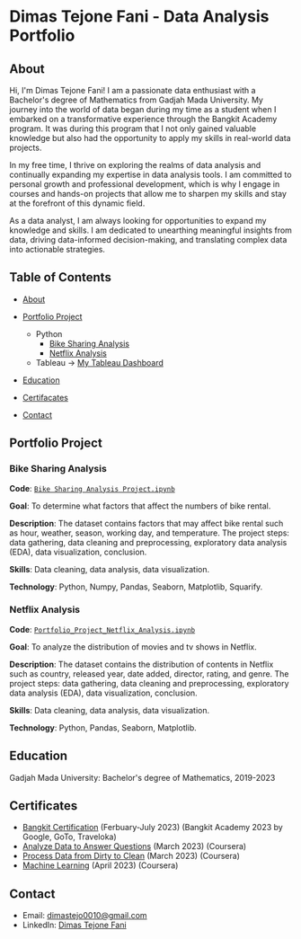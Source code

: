 # Dimas Tejone Fani - Data Analysis Portfolio

## About

Hi, I'm Dimas Tejone Fani! I am a passionate data enthusiast with a Bachelor's degree of Mathematics from Gadjah Mada University. My journey into the world of data began during my time as a student when I embarked on a transformative experience through the Bangkit Academy program. It was during this program that I not only gained valuable knowledge but also had the opportunity to apply my skills in real-world data projects.

In my free time, I thrive on exploring the realms of data analysis and continually expanding my expertise in data analysis tools. I am committed to personal growth and professional development, which is why I engage in courses and hands-on projects that allow me to sharpen my skills and stay at the forefront of this dynamic field.

As a data analyst, I am always looking for opportunities to expand my knowledge and skills. I am dedicated to unearthing meaningful insights from data, driving data-informed decision-making, and translating complex data into actionable strategies.

## Table of Contents

- [About](https://github.com/Corazon1013/Data_Analysis_Portfolio/blob/main/README.md#about)
- [Portfolio Project](https://github.com/Corazon1013/Data_Analysis_Portfolio/edit/main/README.md#portfolio-project)
    - Python
      - [Bike Sharing Analysis]()
      - [Netflix Analysis]()
    - Tableau -> [My Tableau Dashboard](https://public.tableau.com/app/profile/dimas.tejone.fani/vizzes)

- [Education](https://github.com/Corazon1013/Data_Analysis_Portfolio/edit/main/README.md#education)
- [Certifacates](https://github.com/Corazon1013/Data_Analysis_Portfolio/edit/main/README.md#certificates)
- [Contact](https://github.com/Corazon1013/Data_Analysis_Portfolio/edit/main/README.md#contact)

## Portfolio Project

### Bike Sharing Analysis
**Code**: [`Bike Sharing Analysis Project.ipynb`](https://github.com/Corazon1013/Portfolio_Project/blob/main/Python/Bike%20Sharing%20Analysis%20Project.ipynb)

**Goal**: To determine what factors that affect the numbers of bike rental.

**Description**: The dataset contains factors that may affect bike rental such as hour, weather, season, working day, and temperature. The project steps: data gathering, data cleaning and preprocessing, exploratory data analysis (EDA), data visualization, conclusion.

**Skills**: Data cleaning, data analysis, data visualization.

**Technology**: Python, Numpy, Pandas, Seaborn, Matplotlib, Squarify.

### Netflix Analysis
**Code**: [`Portfolio_Project_Netflix_Analysis.ipynb`](https://github.com/Corazon1013/Portfolio_Project/blob/main/Python/Portfolio_Project_Netflix_Analysis.ipynb)

**Goal**: To analyze the distribution of movies and tv shows in Netflix.

**Description**: The dataset contains the distribution of contents in Netflix such as country, released year, date added, director, rating, and genre. The project steps: data gathering, data cleaning and preprocessing, exploratory data analysis (EDA), data visualization, conclusion.

**Skills**: Data cleaning, data analysis, data visualization.

**Technology**: Python, Pandas, Seaborn, Matplotlib.


## Education
Gadjah Mada University: Bachelor's degree of Mathematics, 2019-2023

## Certificates
- [Bangkit Certification](https://drive.google.com/file/d/1oDQQ75KTLwJpBEmilI47HTsDdZdye6Ab/view?usp=drive_link) (Ferbuary-July 2023) (Bangkit Academy 2023 by Google, GoTo, Traveloka)
- [Analyze Data to Answer Questions](https://coursera.org/share/59f33d94b4c820ad77a919798286d0dd) (March 2023) (Coursera)
- [Process Data from Dirty to Clean](https://coursera.org/share/1a9bcddea015fa9fc4aa764c1e072d98) (March 2023) (Coursera)
- [Machine Learning](https://coursera.org/share/708ae3e13cf4b4561a0190069aa54918) (April 2023) (Coursera)

## Contact
- Email: dimastejo0010@gmail.com
- LinkedIn: [Dimas Tejone Fani](https://www.linkedin.com/in/dimas-tejone-fani-44793121a/)
